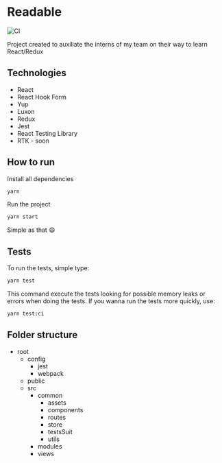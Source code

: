 # Readable

![CI](https://github.com/williamfelippe/new-readable/workflows/CI/badge.svg)

Project created to auxiliate the interns of my team on their way to learn React/Redux

## Technologies

- React
- React Hook Form
- Yup
- Luxon
- Redux
- Jest
- React Testing Library
- RTK - soon

## How to run

Install all dependencies
```sh
yarn
```

Run the project
```sh
yarn start
```

Simple as that :smile:

## Tests

To run the tests, simple type:

```sh
yarn test
```

This command execute the tests looking for possible memory leaks or errors when doing the tests. If you wanna run the tests more quickly, use:

```sh
yarn test:ci
```

## Folder structure

- root
  - config
    - jest
    - webpack
  - public
  - src
    - common
      - assets
      - components
      - routes
      - store
      - testsSuit
      - utils
    - modules
    - views
